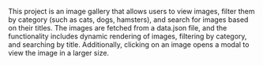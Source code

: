 This project is an image gallery that allows users to view images,
filter them by category (such as cats, dogs, hamsters),
and search for images based on their titles. The images are fetched from a data.json file,
and the functionality includes dynamic rendering of images, filtering by category, and searching by title.
Additionally, clicking on an image opens a modal to view the image in a larger size.
